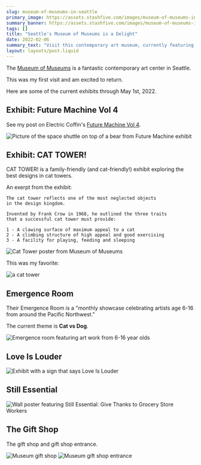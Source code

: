 ```yaml
---
slug: museum-of-museums-in-seattle
primary_image: https://assets.stashfive.com/images/museum-of-museums-in-seattle/full.jpeg
summary_banner: https://assets.stashfive.com/images/museum-of-museums-in-seattle/slice.jpeg
tags: []
title: "Seattle's Museum of Museums is a Delight"
date: 2022-02-06
summary_text: "Visit this contemporary art museum, currently featuring Electric Coffin's Future Machine exhibit, CAT TOWER!, and many others."
layout: layouts/post.liquid
---
```



The [Museum of Museums](https://www.museumofmuseums.com/) is a fantastic contemporary art center in Seattle.

This was my first visit and am excited to return.

Here are some of the current exhibits through May 1st, 2022.

## Exhibit: Future Machine Vol 4

See my post on Electric Coffin's [Future Machine Vol 4](/blog/electric-coffin-future-machine-vol-4-exhibit-seattle/).

<img src="https://assets.stashfive.com/images/museum-of-museums-in-seattle/nowhere-midnight.jpg" alt="Picture of the space shuttle on top of a bear from Future Machine exhibit" />

## Exhibit: CAT TOWER!

CAT TOWER! is a family-friendly (and cat-friendly!) exhibit exploring the best designs in cat towers.

An exerpt from the exhibit:

```
The cat tower reflects one of the most neglected objects
in the design kingdom.

Invented by Frank Crow in 1968, he outlined the three traits
that a successful cat tower must provide:

1 - A clawing surface of maximum appeal to a cat
2 - A climbing structure of high appeal and good exercising
3 - A facility for playing, feeding and sleeping
```

<img src="https://assets.stashfive.com/images/museum-of-museums-in-seattle/CATTOWER_SM.jpg" alt="Cat Tower poster from Museum of Museums" />

This was my favorite:

<img src="https://assets.stashfive.com/images/museum-of-museums-in-seattle/cat-face.jpg" alt="a cat tower" />

## Emergence Room

Their Emergence Room is a "monthly showcase celebrating artists age 6-16 from around the Pacific Northwest."

The current theme is **Cat vs Dog**.

<img src="https://assets.stashfive.com/images/museum-of-museums-in-seattle/mom-emergence-room.jpg" alt="Emergence room featuring art work from 6-16 year olds" />

## Love Is Louder

<img src="https://assets.stashfive.com/images/museum-of-museums-in-seattle/love-is-louder.jpg" alt="Exhibit with a sign that says Love Is Louder" />

## Still Essential

<img src="https://assets.stashfive.com/images/museum-of-museums-in-seattle/still-essential.jpg" alt="Wall poster featuring Still Essential: Give Thanks to Grocery Store Workers" />

## The Gift Shop

The gift shop and gift shop entrance.

<img src="https://assets.stashfive.com/images/museum-of-museums-in-seattle/museum-store.jpg" alt="Museum gift shop" />

<img src="https://assets.stashfive.com/images/museum-of-museums-in-seattle/mom-gift-shop-entrance.jpg" alt="Museum gift shop entrance" />
